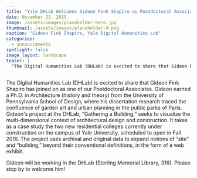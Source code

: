 ```yaml
---
title: "Yale DHLab Welcomes Gideon Fink Shapiro as Postdoctoral Associate"
date: November 23, 2015
image: /assets/images/placeholder-hero.jpg
thumbnail: /assets/images/placeholder-9.png
caption: "Gideon Fink Shapiro, Yale Digital Humanities Lab"
categories: 
  - announcements
spotlight: false 
image_layout: landscape
teaser: |
  "The Digital Humanities Lab (DHLab) is excited to share that Gideon Fink Shapiro has joined on as one of our Postdoctoral Associates. Gideon earned a Ph.D. in Architecture (history and theory) from..."
---
```


The Digital Humanities Lab (DHLab) is excited to share that Gideon Fink Shapiro has joined on as one of our Postdoctoral Associates. Gideon earned a Ph.D. in Architecture (history and theory) from the University of Pennsylvania School of Design, where his dissertation research traced the confluence of garden art and urban planning in the public parks of Paris. Gideon's project at the DHLab, “Gathering a Building,” seeks to visualize the multi-dimensional context of architectural design and construction. It takes as a case study the two new residential colleges currently under construction on the campus of Yale University, scheduled to open in Fall 2016. The project uses archival and original data to expand notions of “site” and “building,” beyond their conventional definitions, in the form of a web exhibit.
   
Gideon will be working in the DHLab (Sterling Memorial Library, 316). Please stop by to welcome him!